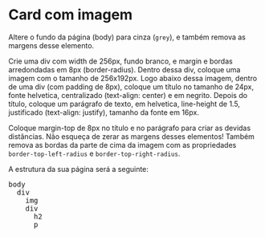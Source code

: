 # Card com imagem

Altere o fundo da página (body) para cinza (`grey`), e também remova as margens desse elemento.

Crie uma div com width de 256px, fundo branco, e margin e bordas arredondadas em 8px (border-radius). Dentro dessa div, coloque uma imagem com o tamanho de 256x192px. Logo abaixo dessa imagem, dentro de uma div (com padding de 8px), coloque um título no tamanho de 24px, fonte helvetica, centralizado (text-align: center) e em negrito. Depois do título, coloque um parágrafo de texto, em helvetica, line-height de 1.5, justificado (text-align: justify), tamanho da fonte em 16px.

Coloque margin-top de 8px no título e no parágrafo para criar as devidas distâncias. Não esqueça de zerar as margens desses elementos! Também remova as bordas da parte de cima da imagem com as propriedades `border-top-left-radius` e `border-top-right-radius`.

A estrutura da sua página será a seguinte:

<pre>
body
  div
    img
    div
      h2
      p
</pre>
